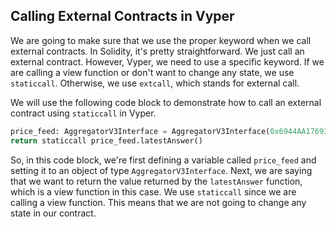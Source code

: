## Calling External Contracts in Vyper

We are going to make sure that we use the proper keyword when we call external contracts. In Solidity, it's pretty straightforward. We just call an external contract. However, Vyper, we need to use a specific keyword. If we are calling a view function or don't want to change any state, we use `staticcall`. Otherwise, we use `extcall`, which stands for external call.

We will use the following code block to demonstrate how to call an external contract using `staticcall` in Vyper.

```python
price_feed: AggregatorV3Interface = AggregatorV3Interface(0x6944AA1769357215DE4FAC081bf1f309aDC325306)
return staticcall price_feed.latestAnswer()
```

So, in this code block, we're first defining a variable called `price_feed` and setting it to an object of type `AggregatorV3Interface`. Next, we are saying that we want to return the value returned by the `latestAnswer` function, which is a view function in this case. We use `staticcall` since we are calling a view function. This means that we are not going to change any state in our contract.
